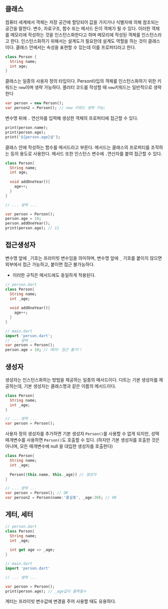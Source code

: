 ## 클래스

컴퓨터 세계에서 객체는 저장 공간에 할당되어 값을 가지거나 식별자에 의해 참조되는 공간을 말한다. 변수, 자료구조, 함수 또는 메서드 든이 객체가 될 수 있다. 이러한 객체를 메모리에 작성하는 것을 인스턴스화한다고 하며 메모리에 작성된 객체를 인스턴스라고 한다. 인스턴스화하기 위해서는 설계도가 필요한데 설계도 역할을 하는 것이 클래스이다. 클래스 안에서는 속성을 표현할 수 있는데 이를 프로퍼티라고 한다.

```dart
class Person {
  String name;
  int age;
}
```

클래스는 일종의 사용자 정의 타입이다. Person타입의 객체를 인스턴스화하기 위한 키워드는 `new`이며 생략 가능하다. 플러터 코드를 작성할 때 `new`키워드는 일반적으로 생략한다

```dart
var person = new Person();
var person2 = Person(); // new 키워드 생략 가능;
```

변수명 뒤에 `.` 연산자를 입력해 생성한 객체의 프로퍼티에 접근할 수 있다.

```dart
print(person.name);
print(person.age);
print('${person.age}살');
```

클래스 안에 작성하는 함수를 메서드라고 부른다. 메서드는 클래스의 프로퍼티를 조작하는 등의 용도로 사용한다. 메서드 또한 인스턴스 변수에 `.`연산자를 붙여 접근할 수 있다.

```dart
class Person{
  String name;
  int age;
  
  void addOneYear(){
    age++;
  }
}

// ... 생략 ...

var person = Person();
person.age = 10;
person.addOneYear();
print(person.age); // 11
```



## 접근생성자

변수명 앞에 `_`기호는 프라이빗 변수임을 의미하며, 변수명 앞에 `_` 기호를 붙이지 않으면 외부에서 접근 가능하고, 붙이면 접근 불가능하다.

- 이러한 규칙은 메서드에도 동일하게 적용된다.

```dart
// person.dart
class Person{
  String name;
  int _age;
  
  void addOneYear(){
    age++;
  }
}

// main.dart
import 'person.dart';
// ... 생략 ...
var person = Person();
person.age = 10; // 에러! 접근 불가!!
```



## 생성자

생성자는 인스턴스화하는 방법을 제공하는 일종의 메서드이다. 다트는 기본 생성자를 제공하는데, 기본 생성자는 클래스명과 같은 이름의 메서드이다.

```dart
class Person{
  String name;
  int _age;
}

// ... 생략 ...
var person = Person();
```

사용자 정의 생성자를 추가하면 기본 생성자 `Person()`를 사용할 수 없게 되지만, 성택 매개변수를 사용하면 `Person()`도 호출할 수 있다. (하지만 기본 생성자를 호출한 것은 아니며, 모든 매개변수에 null 을 대입한 생성자를 호출한다)

```dart
class Person{
  String name;
  int _age;
  
  Person({this.name, this._age}) // 생성자
}

// ... 생략 ...
var person = Person(); // OK
var person2 = Person(name:'홍길동', _age:20); // OK
```



## 게터, 세터

```dart
// person.dart
class Person{
  String name;
  int _age;
  
  int get age => _age;
}

// main.dart
import 'person.dart'

// ... 생략 ...

var person = Person();
print(person.age); // _age값이 출력됨ㅁ
```

게터는 프라이빗 변수값에 변경을 주어 사용할 때도 유용하다.

